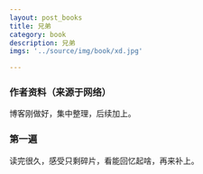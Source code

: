 ```yaml
---
layout: post_books
title: 兄弟
category: book
description: 兄弟
imgs: '../source/img/book/xd.jpg'

---
```

### 作者资料（来源于网络）

博客刚做好，集中整理，后续加上。

### 第一遍

读完很久，感受只剩碎片，看能回忆起啥，再来补上。
 
